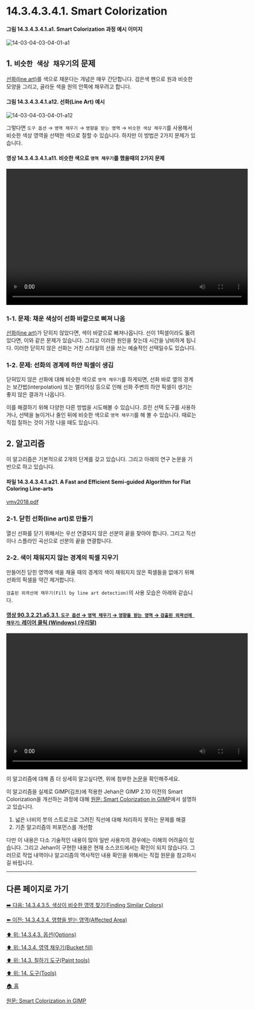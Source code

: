 # 14.3.4.3.4.1. Smart Colorization

<a id="14-03-04-03-04-01-a1"></a>

#### 그림 14.3.4.3.4.1.a1. Smart Colorization 과정 예시 이미지
![14-03-04-03-04-01-a1](https://github.com/wonder13662/gimp/assets/15767104/48d385e3-a72a-4db4-b8e3-f47e03bca1d2)

## 1. `비슷한 색상 채우기`의 문제
[선화(line art)](https://en.wikipedia.org/wiki/Line_art)를 색으로 채운다는 개념은 매우 간단합니다. 검은색 펜으로 원과 비슷한 모양을 그리고, 골라둔 색을 원의 안쪽에 채우려고 합니다.

<a id="14-03-04-03-04-01-a12"></a>

#### 그림 14.3.4.3.4.1.a12. 선화(Line Art) 예시
![14-03-04-03-04-01-a12](https://github.com/wonder13662/gimp/assets/15767104/37a7d02f-53d0-4246-8bcc-94aab69e3cbc)

그렇다면 `도구 옵션` → `영역 채우기` → `영향을 받는 영역` → `비슷한 색상 채우기`를 사용해서 비슷한 색상 영역을 선택한 색으로 칠할 수 있습니다. 하지만 이 방법은 2가지 문제가 있습니다.

<a id="14-03-04-03-04-01-a11"></a>

#### 영상 14.3.4.3.4.1.a11. 비슷한 색으로 `영역 채우기`를 했을때의 2가지 문제
<video controls="controls" width="640" height="360" src="https://github.com/wonder13662/gimp/assets/15767104/7d1a1d8d-0d5d-4841-882a-6e6ee76d7221"></video>

### 1-1. 문제: 채운 색상이 선화 바깥으로 삐져 나옴
[선화(line art)](https://en.wikipedia.org/wiki/Line_art)가 닫히지 않았다면, 색이 바깥으로 빠져나옵니다. 선이 1픽셀이라도 뚫려있다면, 이와 같은 문제가 있습니다. 그리고 이러한 원인을 찾는데 시간을 낭비하게 됩니다. 이러한 닫히지 않은 선화는 거친 스타일의 선을 쓰는 예술적인 선택일수도 있습니다.

### 1-2. 문제: 선화의 경계에 하얀 픽셀이 생김
닫혀있지 않은 선화에 대해 비슷한 색으로 `영역 채우기`를 하게되면, 선화 바로 옆의 경계는 보간법(interpolation) 또는 앨리어싱 등으로 인해 선화 주변의 하얀 픽셀이 생기는 좋지 않은 결과가 나옵니다. 

이를 해결하기 위해 다양한 다른 방법을 시도해볼 수 있습니다. 흐린 선택 도구를 사용하거나, 선택을 늘이거나 줄인 뒤에 비슷한 색으로 `영역 채우기`를 해 볼 수 있습니다. 때로는 직접 칠하는 것이 가장 나을 때도 있습니다.

## 2. 알고리즘
이 알고리즘은 기본적으로 2개의 단계를 갖고 있습니다. 그리고 아래의 연구 논문을 기반으로 하고 있습니다.

<a id="14-03-04-03-04-01-a21"></a>

#### 파일 14.3.4.3.4.1.a21. A Fast and Efficient Semi-guided Algorithm for Flat Coloring Line-arts
[vmv2018.pdf](https://github.com/wonder13662/gimp/files/15295222/vmv2018.pdf)

### 2-1. 닫힌 선화(line art)로 만들기
열신 선화를 닫기 위해서는 우선 연결되지 않은 선분의 끝을 찾아야 합니다. 그리고 직선이나 스플라인 곡선으로 선분의 끝을 연결합니다.

### 2-2. 색이 채워지지 않는 경계의 픽셀 지우기
만들어진 닫힌 영역에 색을 채울 때의 경계의 색이 채워지지 않은 픽셀들을 없애기 위해 선화의 픽셀을 약간 제거합니다.

`검출된 외곽선에 채우기(Fill by line art detection)`의 사용 모습은 아래와 같습니다.

<a id="90-03-02-21-a5-03-01"></a>

#### [영상 90.3.2.21.a5.3.1. `도구 옵션` → `영역 채우기` → `영향을 받는 영역` → `검출된 외곽선에 채우기`: 레이어 클릭 (Windows) (우리말)](./90-03-02-21-bucket_fill.md#90-03-02-21-a5-03-01)
<video controls="controls" width="640" height="360" src="https://github.com/wonder13662/gimp/assets/15767104/9e047014-0ab5-4851-8ed4-04287e5380cf"></video>

이 알고리즘에 대해 좀 더 상세히 알고싶다면, 위에 첨부한 [논문](./14-03-04-03-04-01-smart_colorization.md#14-03-04-03-04-01-a21)을 확인해주세요.

이 알고리즘을 실제로 GIMP(김프)에 적용한 Jehan은 GIMP 2.10 이전의 Smart Colorization을 개선하는 과정에 대해 [원문: Smart Colorization in GIMP](https://girinstud.io/news/2019/02/smart-colorization-in-gimp/)에서 설명하고 있습니다.

1. 넓은 너비의 붓의 스트로크로 그려진 직선에 대해 처리하지 못하는 문제를 해결
2. 기존 알고리즘의 퍼포먼스를 개선함

다만 이 내용은 다소 기술적인 내용이 많아 일반 사용자의 경우에는 이해의 어려움이 있습니다. 그리고 Jehan이 구현한 내용은 현재 소스코드에서는 확인이 되지 않습니다. 그러므로 작업 내역이나 알고리즘의 역사적인 내용 확인을 위해서는 직접 원문을 참고하시길 바립니다.

[comment]: <> (TODO 글 작성자로부터 저작권 허락을 받아야함)

***

## 다른 페이지로 가기

[➡️ 다음: 14.3.4.3.5. 색상이 비슷한 영역 찾기(Finding Similar Colors)](./14-03-04-03-05-finding_similar_colors.md)

[⬅️ 이전: 14.3.4.3.4. 영향을 받는 영역(Affected Area)](./14-03-04-03-04-00-affected_area.md)

[⬆️ 위: 14.3.4.3. 옵션(Options)](./14-03-04-03-00-options.md)

[⬆️ 위: 14.3.4. 영역 채우기(Bucket fill)](./14-03-04-00-bucket-fill.md)

[⬆️ 위: 14.3. 칠하기 도구(Paint tools)](./14-03-00-paint_tools.md)

[⬆️ 위: 14. 도구(Tools)](./14-00-tools.md)

[🏠 홈](./00-home.md)

[원문: Smart Colorization in GIMP](https://girinstud.io/news/2019/02/smart-colorization-in-gimp/)